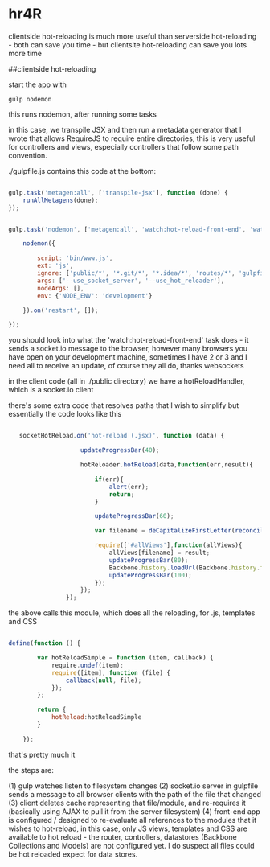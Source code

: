 # hr4R

clientside hot-reloading is much more useful than serverside hot-reloading - both can save you time - but clientsite hot-reloading can save you lots more time


##clientside hot-reloading

start the app with

```gulp nodemon```

this runs nodemon, after running some tasks

in this case, we transpile JSX and then run a metadata generator that I wrote that allows RequireJS to require entire directories, this is very
useful for controllers and views, especially controllers that follow some path convention.


./gulpfile.js contains this code at the bottom:

```javascript

gulp.task('metagen:all', ['transpile-jsx'], function (done) {
    runAllMetagens(done);
});


gulp.task('nodemon', ['metagen:all', 'watch:hot-reload-front-end', 'watch:hot-reload-back-end'], function () {

    nodemon({

        script: 'bin/www.js',
        ext: 'js',
        ignore: ['public/*', '*.git/*', '*.idea/*', 'routes/*', 'gulpfile.js'],
        args: ['--use_socket_server', '--use_hot_reloader'],
        nodeArgs: [],
        env: {'NODE_ENV': 'development'}

    }).on('restart', []);

});
```

you should look into what the  'watch:hot-reload-front-end' task does - it sends a socket.io message to the browser, however many browsers
you have open on your development machine, sometimes I have 2 or 3 and I need all to receive an update, of course they all do, thanks websockets


in the client code (all in ./public directory) we have a hotReloadHandler, which is a socket.io client


there's some extra code that resolves paths that I wish to simplify but essentially the code looks like this





```javascript

   socketHotReload.on('hot-reload (.jsx)', function (data) {

                    updateProgressBar(40);

                    hotReloader.hotReload(data,function(err,result){

                        if(err){
                            alert(err);
                            return;
                        }

                        updateProgressBar(60);

                        var filename = deCapitalizeFirstLetter(reconcilePath1(data,'jsx'));

                        require(['#allViews'],function(allViews){
                            allViews[filename] = result;
                            updateProgressBar(80);
                            Backbone.history.loadUrl(Backbone.history.fragment);
                            updateProgressBar(100);
                        });
                    });
                });
```

the above calls this module, which does all the reloading, for .js, templates and CSS

```javascript

define(function () {

        var hotReloadSimple = function (item, callback) {
            require.undef(item);
            require([item], function (file) {
                callback(null, file);
            });
        };

        return {
            hotReload:hotReloadSimple
        }

    });
```


that's pretty much it

the steps are:

(1) gulp watches listen to filesystem changes
(2) socket.io server in gulpfile sends a message to all browser clients with the path of the file that changed
(3) client deletes cache representing that file/module, and re-requires it (basically using AJAX to pull it from the server filesystem)
(4) front-end app is configured / designed to re-evaluate all references to the modules that it wishes to hot-reload, in this case, only JS views, templates and CSS are 
available to hot reload -  the router, controllers, datastores (Backbone Collections and Models) are not configured yet. I do suspect all files could be hot reloaded
expect for data stores. 